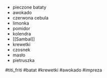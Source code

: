 - pieczone bataty
- awokado
- czerwona cebula
- limonka
- pomidor
- kolendra
- [[Sambal]]
- krewetki
- czosnek
- masło
- pietruszka


#titi_friti #batat #krewetki #awokado #impreza